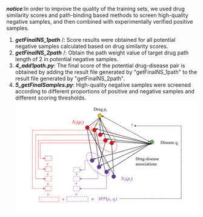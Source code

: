 ***notice***:In order to improve the quality of the training sets, we used drug similarity scores and path-binding based methods to screen high-quality negative samples, and then combined with experimentally verified positive samples.<br>
1.	***getFinalNS_1path*** /: Score results were obtained for all potential negative samples calculated based on drug similarity scores.
2.	***getFinalNS_2path*** /: Obtain the path weight value of target drug path length of 2 in potential negative samples.
3.	***4_add1path.py***: The final score of the potential drug-disease pair is obtained by adding the result file generated by "getFinalNS_1path" to the result file generated by "getFinalNS_2path".
4.	***5_getFinalSamples.py***: High-quality negative samples were screened according to different proportions of positive and negative samples and different scoring thresholds.<br>
![筛选负样本流程图]( https://github.com/kaiyu-99/Inferring-drug-disease-associations-by-a-deep-analysis-on-drug-and-disease-networks/blob/master/IMG/High_quality_NS.png)
